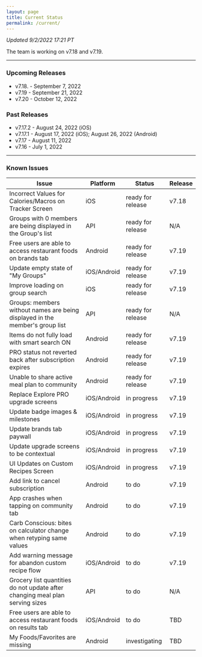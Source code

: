 ```yaml
---
layout: page
title: Current Status
permalink: /current/
---
```


_Updated 9/2/2022 17:21 PT_

The team is working on v7.18 and v7.19.

***

### Upcoming Releases
- v7.18.  - September 7, 2022
- v7.19   - September 21, 2022
- v7.20   - October 12, 2022
 
### Past Releases
- v7.17.2 - August 24, 2022 (iOS)
- v7.17.1 - August 17, 2022 (iOS); August 26, 2022 (Android)
- v7.17   - August 11, 2022
- v7.16   - July 1, 2022

***

### Known Issues

|Issue                          |Platform   | Status    | Release           |
| ---                           | ---       | ---       | ---               |
|Incorrect Values for Calories/Macros on Tracker Screen |iOS |ready for release| v7.18|
|Groups with 0 members are being displayed in the Group's list |API |ready for release| N/A|
|Free users are able to access restaurant foods on brands tab|Android |ready for release| v7.19|
|Update empty state of "My Groups"|iOS/Android |ready for release| v7.19|
|Improve loading on group search |iOS |ready for release| v7.19|
|Groups: members without names are being displayed in the member's group list|API|ready for release| N/A|
|Items do not fully load with smart search ON |Android |ready for release| v7.19|
|PRO status not reverted back after subscription expires |Android |ready for release| v7.19|
|Unable to share active meal plan to community |Android |ready for release| v7.19|
|Replace Explore PRO upgrade screens |iOS/Android |in progress| v7.19|
|Update badge images & milestones |iOS/Android |in progress| v7.19|
|Update brands tab paywall |iOS/Android |in progress| v7.19|
|Update upgrade screens to be contextual |iOS/Android |in progress| v7.19|
|UI Updates on Custom Recipes Screen |iOS/Android |in progress| v7.19|
|Add link to cancel subscription |Android |to do| v7.19|
|App crashes when tapping on community tab |Android |to do| v7.19|
|Carb Conscious: bites on calculator change when retyping same values |Android |to do| v7.19|
|Add warning message for abandon custom recipe flow |iOS/Android |to do| v7.19|
|Grocery list quantities do not update after changing meal plan serving sizes|API|to do| N/A|
|Free users are able to access restaurant foods on results tab|iOS/Android |to do| TBD|
|My Foods/Favorites are missing |Android |investigating| TBD|
